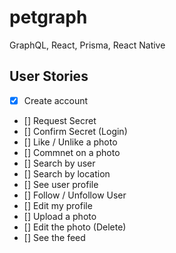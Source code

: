 # petgraph
GraphQL, React, Prisma, React Native

## User Stories

- [x] Create account
- [] Request Secret
- [] Confirm Secret (Login)
- [] Like / Unlike a photo
- [] Commnet on a photo
- [] Search by user
- [] Search by location
- [] See user profile
- [] Follow / Unfollow User
- [] Edit my profile
- [] Upload a photo
- [] Edit the photo (Delete)
- [] See the feed